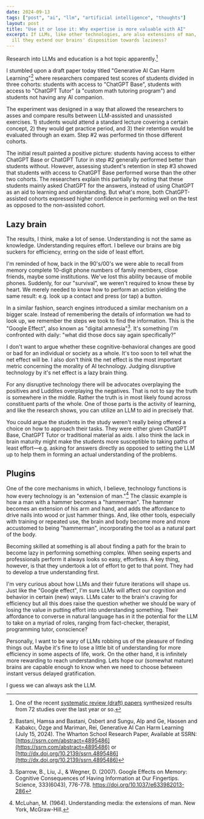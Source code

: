 ```yaml
---
date: 2024-09-13
tags: ["post", "ai", "llm", "artificial intelligence", "thoughts"]
layout: post
title: "Use it or lose it: Why expertise is more valuable with AI"
excerpt: If LLMs, like other technologies, are also extensions of man,
  ill they extend our brains' disposition towards laziness?
---
```


Research into LLMs and education is a hot topic apparently.[^research]

I stumbled upon a draft paper today titled "Generative AI Can Harm
Learning"[^harm] where researchers compared test scores of students divided in
three cohorts: students with access to "ChatGPT Base", students with access to
"ChatGPT Tutor" (a "custom math tutoring program") and students not having any
AI companion.

The experiment was designed in a way that allowed the researchers to asses and
compare results between LLM-assisted and unassisted exercises. 1) students
would attend a standard lecture covering a certain concept, 2) they would get
practice period, and 3) their retention would be evaluated through an exam.
Step #2 was performed tin those different cohorts.

The initial result painted a positive picture: students having access to either
ChatGPT Base or ChatGPT Tutor in step #2 generally performed better than
students without. However, assessing student's retention in step #3 showed that
students with access to ChatGPT Base performed worse than the other two cohorts.
The researchers explain this partially by noting that these students mainly
asked ChatGPT for the answers, instead of using ChatGPT as an aid to learning
and understanding. But what's more, both ChatGPT-assisted cohorts expressed higher
confidence in performing well on the test as opposed to the non-assisted
cohort.

## Lazy brain

The results, I think, make a lot of sense. Understanding is not the same as
knowledge. Understanding requires effort. I believe our brains are big
suckers for efficiency, erring on the side of least effort.

I'm reminded of how, back in the 90's/00's we were able to recall from memory
complete 10-digit phone numbers of family members, close friends, maybe some
institutions. We've lost this ability because of mobile phones. Suddenly,
for our "survival", we weren't required to know these by heart. We merely needed
to know how to perform an action yielding the same result: e.g. look up a contact
and press (or tap) a button.

In a similar fashion, search engines introduced a similar mechanism on a bigger
scale. Instead of remembering the details of information we had to look up, we
remember the steps we took to find the information. This is the "Google Effect",
also known as "digital amnesia"[^google-effect]. It's something I'm confronted with daily:
"what did those docs say again specifically?"

I don't want to argue whether these cognitive-behavioral changes are good or
bad for an individual or society as a whole. It's too soon to tell what the net
effect will be. I also don't think the net effect is the most important metric
concerning the morality of AI technology. Judging disruptive technology by
it's net effect is a lazy brain thing.

For any disruptive technology there will be advocates overplaying the positives
and Luddites overplaying the negatives. That is not to say the truth is
somewhere in the middle. Rather the truth is in most likely found across
constituent parts of the whole. One of those parts is the activity of learning,
and like the research shows, you can utilize an LLM to aid in precisely that.

You could argue the students in the study weren't really being offered a choice
on how to approach their tasks. They were either given ChatGPT Base, ChatGPT
Tutor or traditional material as aids. I also think the lack in brain maturity
might make the students more susceptible to taking paths of least effort—e.g.
asking for answers directly as opposed to setting the LLM up to help them
in forming an actual understanding of the problems.

## Plugins

One of the core mechanisms in which, I believe, technology functions is how
every technology is an "extension of man."[^mcluhan] The classic example is
how a man with a hammer becomes a "hammerman". The hammer becomes an extension
of his arm and hand, and adds the affordance to drive nails into wood or just
hammer things. And, like other tools, especially with training or repeated use,
the brain and body become more and more accustomed to being "hammerman",
incorporating the tool as a natural part of the body.

Becoming skilled at something is all about finding a path for the brain to
become lazy in performing something complex. When seeing experts and
professionals perform it always looks so easy, effortless. A key thing,
however, is that they undertook a lot of effort to get to that point. They had
to develop a true understanding first.

I'm very curious about how LLMs and their future iterations will shape us. Just
like the "Google effect", I'm sure LLMs will affect our cognition and behavior
in certain (new) ways. LLMs cater to the brain's craving for efficiency but all
this does raise the question whether we should be wary of losing the value in
putting effort into understanding something. Their affordance to converse in
natural language has in it the potential for the LLM to take on a myriad of
roles, ranging from fact-checker, therapist, programming tutor, conscience?

Personally, I want to be wary of LLMs robbing us of the pleasure of finding
things out. Maybe it's fine to lose a little bit of understanding for more
efficiency in some aspects of life, work. On the other hand, it is infinitely more
rewarding to reach understanding. Lets hope our (somewhat mature) brains are capable enough to know
when we need to choose between instant versus delayed gratification.

I guess we can always ask the LLM.

[^harm]:
    Bastani, Hamsa and Bastani, Osbert and Sungu, Alp and Ge, Haosen and
    Kabakcı, Özge and Mariman, Rei, Generative AI Can Harm Learning (July 15,
    2024). The Wharton School Research Paper, Available at SSRN:
    [https://ssrn.com/abstract=4895486](https://ssrn.com/abstract=4895486) or
    [http://dx.doi.org/10.2139/ssrn.4895486](http://dx.doi.org/10.2139/ssrn.4895486)

[^research]:
    One of the recent [systematic review (draft)
    papers](https://www.sciencedirect.com/science/article/pii/S0360131524001143#cebib0010)
    synthesized results from 72 studies over the last year or so.

[^google-effect]:
    Sparrow, B., Liu, J., & Wegner, D. (2007). Google Effects on
    Memory: Cognitive Consequences of Having Information at Our Fingertips.
    Science, 333(6043), 776-778. https://doi.org/10.1037/e633982013-286

[^mcluhan]:
    McLuhan, M. (1964). Understanding media: the extensions of man. New
    York, McGraw-Hill.
